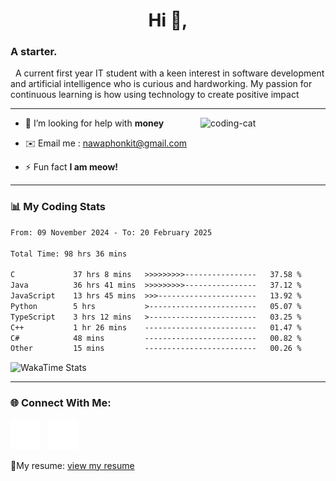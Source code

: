 <h1 align="center">Hi 👋,</h1>
<h3>A starter.</h3>
<p>
  &nbsp;&nbsp;A current first year IT student with a keen interest in software development and artificial intelligence who is curious and hardworking.
  My passion for continuous learning is how using technology to create positive impact
</p>
<hr>
<img align="right" alt="coding-cat" width="200" src="https://media.tenor.com/GiUbb4qg_vwAAAAM/csharp-cat-programmer.gif">

- 🤝 I’m looking for help with **money**

- ✉️ Email me : nawaphonkit@gmail.com

- ⚡ Fun fact **I am meow!**

<hr>

### 📊 My Coding Stats
<!--START_SECTION:waka-->

```txt
From: 09 November 2024 - To: 20 February 2025

Total Time: 98 hrs 36 mins

C             37 hrs 8 mins   >>>>>>>>>----------------   37.58 %
Java          36 hrs 41 mins  >>>>>>>>>----------------   37.12 %
JavaScript    13 hrs 45 mins  >>>----------------------   13.92 %
Python        5 hrs           >------------------------   05.07 %
TypeScript    3 hrs 12 mins   >------------------------   03.25 %
C++           1 hr 26 mins    -------------------------   01.47 %
C#            48 mins         -------------------------   00.82 %
Other         15 mins         -------------------------   00.26 %
```

<!--END_SECTION:waka-->

![WakaTime Stats](https://github-readme-stats.vercel.app/api/wakatime?username=banana_meow&range=all_time&layout=compact&bg_color=151b23&text_color=ffffff&title_color=ffffff&hide_border=true&custom_title=Coding%20Time%20(Last%207%20Days))

<hr>

<h3 align="left">🌐 Connect With Me: </h3>  

[![LinkedIn](https://raw.githubusercontent.com/CLorant/readme-social-icons/main/medium/light/linkedin.svg)](https://www.linkedin.com/in/nawaphon-kittisongkhram-22ba5433a/)
&nbsp;
[![Facebook](https://raw.githubusercontent.com/CLorant/readme-social-icons/main/medium/light/facebook.svg)](https://www.facebook.com/nawaphon.kittisongkhram.7)

📄My resume: [view my resume](https://github.com/banameow/banameow/blob/main/assets/resume.pdf)


